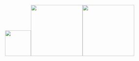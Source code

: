 <div align="center"><img height=85px src="https://readme-typing-svg.herokuapp.com?center=true&vCenter=true&lines=HuoChaiSAMA+HERE!"><img height=170px src="https://github-readme-stats.vercel.app/api?username=HuoChaiSAMA&theme=buefy&locale=cn"><img height=170px src="https://github-readme-stats.vercel.app/api/top-langs/?username=HuoChaiSAMA&theme=buefy&locale=cn"></div>
<!--
**HuoChaiSAMA/HuoChaiSAMA** is a ✨ _special_ ✨ repository because its `README.md` (this file) appears on your GitHub profile.

Here are some ideas to get you started:

- 🔭 I’m currently working on ...
- 🌱 I’m currently learning ...
- 👯 I’m looking to collaborate on ...
- 🤔 I’m looking for help with ...
- 💬 Ask me about ...
- 📫 How to reach me: ...
- 😄 Pronouns: ...
- ⚡ Fun fact: ...
-->
